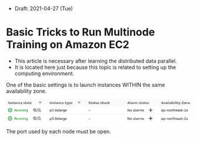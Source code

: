 * Draft: 2021-04-27 (Tue)

# Basic Tricks to Run Multinode Training on Amazon EC2

* This article is necessary after learning the distributed data parallel.
* It is located here just because this topic is related to setting up the computing environment.



One of the basic settings is to launch instances WITHIN the same availability zone.

<img src='images/amazon_ec2-two_instances_running_in_the_same_az.png'>

The port used by each node must be open.


